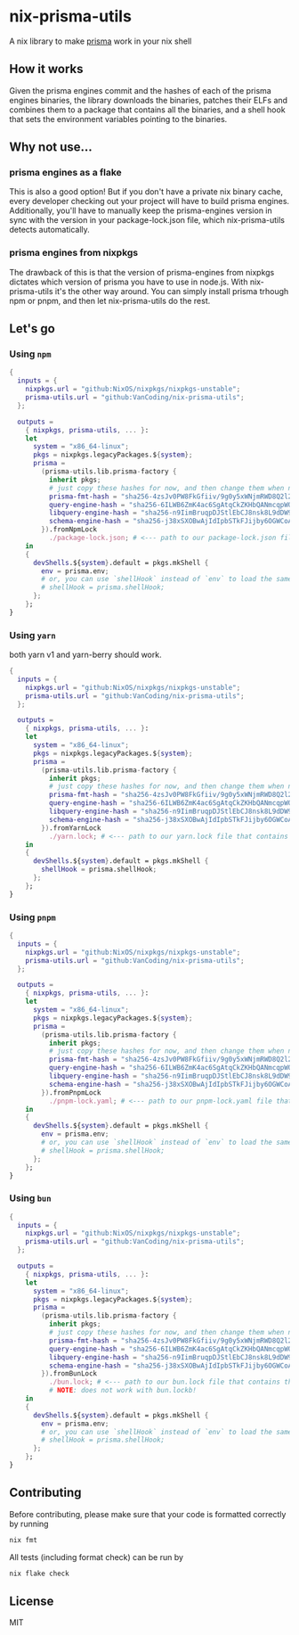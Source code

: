 # nix-prisma-utils

A nix library to make [prisma](https://www.prisma.io/) work in your nix shell

## How it works

Given the prisma engines commit and the hashes of each of the prisma engines binaries, the library downloads the binaries, patches their ELFs and combines them to a package that contains all the binaries, and a shell hook that sets the environment variables pointing to the binaries.

## Why not use...

### prisma engines as a flake

This is also a good option! But if you don't have a private nix binary cache, every developer checking out your project will have to build prisma engines.
Additionally, you'll have to manually keep the prisma-engines version in sync with the version in your package-lock.json file, which nix-prisma-utils detects automatically.

### prisma engines from nixpkgs

The drawback of this is that the version of prisma-engines from nixpkgs dictates which version of prisma you have to use in node.js.
With nix-prisma-utils it's the other way around. You can simply install prisma trhough npm or pnpm, and then let nix-prisma-utils do the rest.

## Let's go

### Using `npm`

```nix
{
  inputs = {
    nixpkgs.url = "github:NixOS/nixpkgs/nixpkgs-unstable";
    prisma-utils.url = "github:VanCoding/nix-prisma-utils";
  };

  outputs =
    { nixpkgs, prisma-utils, ... }:
    let
      system = "x86_64-linux";
      pkgs = nixpkgs.legacyPackages.${system};
      prisma =
        (prisma-utils.lib.prisma-factory {
          inherit pkgs;
          # just copy these hashes for now, and then change them when nix complains about the mismatch
          prisma-fmt-hash = "sha256-4zsJv0PW8FkGfiiv/9g0y5xWNjmRWD8Q2l2blSSBY3s="; 
          query-engine-hash = "sha256-6ILWB6ZmK4ac6SgAtqCkZKHbQANmcqpWO92U8CfkFzw=";
          libquery-engine-hash = "sha256-n9IimBruqpDJStlEbCJ8nsk8L9dDW95ug+gz9DHS1Lc=";
          schema-engine-hash = "sha256-j38xSXOBwAjIdIpbSTkFJijby6OGWCoAx+xZyms/34Q=";
        }).fromNpmLock
          ./package-lock.json; # <--- path to our package-lock.json file that contains the version of prisma-engines
    in
    {
      devShells.${system}.default = pkgs.mkShell {
        env = prisma.env;
        # or, you can use `shellHook` instead of `env` to load the same environment variables.
        # shellHook = prisma.shellHook;
      };
    };
}

```

### Using `yarn`

both yarn v1 and yarn-berry should work.

```nix
{
  inputs = {
    nixpkgs.url = "github:NixOS/nixpkgs/nixpkgs-unstable";
    prisma-utils.url = "github:VanCoding/nix-prisma-utils";
  };

  outputs =
    { nixpkgs, prisma-utils, ... }:
    let
      system = "x86_64-linux";
      pkgs = nixpkgs.legacyPackages.${system};
      prisma =
        (prisma-utils.lib.prisma-factory {
          inherit pkgs;
          # just copy these hashes for now, and then change them when nix complains about the mismatch
          prisma-fmt-hash = "sha256-4zsJv0PW8FkGfiiv/9g0y5xWNjmRWD8Q2l2blSSBY3s=";
          query-engine-hash = "sha256-6ILWB6ZmK4ac6SgAtqCkZKHbQANmcqpWO92U8CfkFzw=";
          libquery-engine-hash = "sha256-n9IimBruqpDJStlEbCJ8nsk8L9dDW95ug+gz9DHS1Lc=";
          schema-engine-hash = "sha256-j38xSXOBwAjIdIpbSTkFJijby6OGWCoAx+xZyms/34Q=";
        }).fromYarnLock
          ./yarn.lock; # <--- path to our yarn.lock file that contains the version of prisma-engines
    in
    {
      devShells.${system}.default = pkgs.mkShell {
        shellHook = prisma.shellHook;
      };
    };
}
```

### Using `pnpm`

```nix
{
  inputs = {
    nixpkgs.url = "github:NixOS/nixpkgs/nixpkgs-unstable";
    prisma-utils.url = "github:VanCoding/nix-prisma-utils";
  };

  outputs =
    { nixpkgs, prisma-utils, ... }:
    let
      system = "x86_64-linux";
      pkgs = nixpkgs.legacyPackages.${system};
      prisma =
        (prisma-utils.lib.prisma-factory {
          inherit pkgs;
          # just copy these hashes for now, and then change them when nix complains about the mismatch
          prisma-fmt-hash = "sha256-4zsJv0PW8FkGfiiv/9g0y5xWNjmRWD8Q2l2blSSBY3s=";
          query-engine-hash = "sha256-6ILWB6ZmK4ac6SgAtqCkZKHbQANmcqpWO92U8CfkFzw=";
          libquery-engine-hash = "sha256-n9IimBruqpDJStlEbCJ8nsk8L9dDW95ug+gz9DHS1Lc=";
          schema-engine-hash = "sha256-j38xSXOBwAjIdIpbSTkFJijby6OGWCoAx+xZyms/34Q=";
        }).fromPnpmLock
          ./pnpm-lock.yaml; # <--- path to our pnpm-lock.yaml file that contains the version of prisma-engines
    in
    {
      devShells.${system}.default = pkgs.mkShell {
        env = prisma.env;
        # or, you can use `shellHook` instead of `env` to load the same environment variables.
        # shellHook = prisma.shellHook;
      };
    };
}

```

### Using `bun`

```nix
{
  inputs = {
    nixpkgs.url = "github:NixOS/nixpkgs/nixpkgs-unstable";
    prisma-utils.url = "github:VanCoding/nix-prisma-utils";
  };

  outputs =
    { nixpkgs, prisma-utils, ... }:
    let
      system = "x86_64-linux";
      pkgs = nixpkgs.legacyPackages.${system};
      prisma =
        (prisma-utils.lib.prisma-factory {
          inherit pkgs;
          # just copy these hashes for now, and then change them when nix complains about the mismatch
          prisma-fmt-hash = "sha256-4zsJv0PW8FkGfiiv/9g0y5xWNjmRWD8Q2l2blSSBY3s="; 
          query-engine-hash = "sha256-6ILWB6ZmK4ac6SgAtqCkZKHbQANmcqpWO92U8CfkFzw=";
          libquery-engine-hash = "sha256-n9IimBruqpDJStlEbCJ8nsk8L9dDW95ug+gz9DHS1Lc=";
          schema-engine-hash = "sha256-j38xSXOBwAjIdIpbSTkFJijby6OGWCoAx+xZyms/34Q=";
        }).fromBunLock
          ./bun.lock; # <--- path to our bun.lock file that contains the version of prisma-engines.
          # NOTE: does not work with bun.lockb!
    in
    {
      devShells.${system}.default = pkgs.mkShell {
        env = prisma.env;
        # or, you can use `shellHook` instead of `env` to load the same environment variables.
        # shellHook = prisma.shellHook;
      };
    };
}
```

## Contributing

Before contributing, please make sure that your code is formatted correctly by running

```sh
nix fmt
```

All tests (including format check) can be run by

```sh
nix flake check
```

## License

MIT
